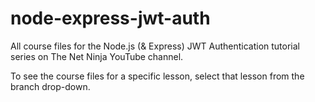 # node-express-jwt-auth
All course files for the Node.js (&amp; Express) JWT Authentication tutorial series on The Net Ninja YouTube channel.

To see the course files for a specific lesson, select that lesson from the branch drop-down.
